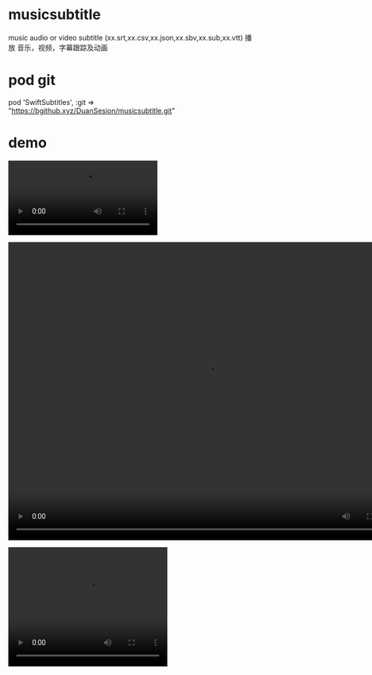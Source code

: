 # musicsubtitle
music audio or video subtitle (xx.srt,xx.csv,xx.json,xx.sbv,xx.sub,xx.vtt)
播放 音乐，视频，字幕跟踪及动画

# pod git
pod 'SwiftSubtitles', :git => "https://bgithub.xyz/DuanSesion/musicsubtitle.git"

# demo

<video src="Video/RPReplay_Final1716529431.mp4">2</video>

<video src="/Video/RPReplay_Final1716529431.mp4" autoplay="true" controls="controls" width="800" height="600">3</video>

<video width="320" height="240" controls>
  <source src="Video/RPReplay_Final1716529431.mp4" type="video/mp4">
  Your browser does not support the video tag.
</video>
 
